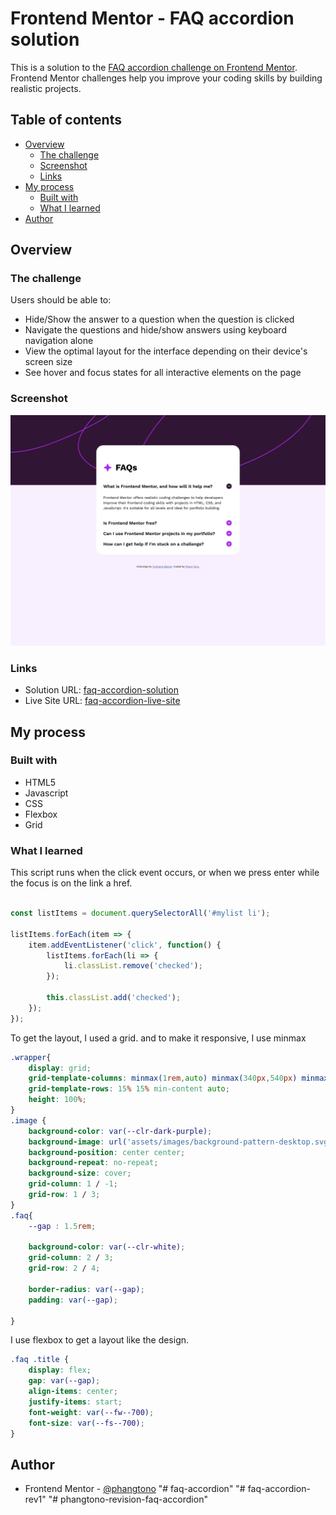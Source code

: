 # Frontend Mentor - FAQ accordion solution

This is a solution to the [FAQ accordion challenge on Frontend Mentor](https://www.frontendmentor.io/challenges/faq-accordion-wyfFdeBwBz). Frontend Mentor challenges help you improve your coding skills by building realistic projects. 

## Table of contents

- [Overview](#overview)
  - [The challenge](#the-challenge)
  - [Screenshot](#screenshot)
  - [Links](#links)
- [My process](#my-process)
  - [Built with](#built-with)
  - [What I learned](#what-i-learned)
- [Author](#author)

## Overview

### The challenge

Users should be able to:

- Hide/Show the answer to a question when the question is clicked
- Navigate the questions and hide/show answers using keyboard navigation alone
- View the optimal layout for the interface depending on their device's screen size
- See hover and focus states for all interactive elements on the page

### Screenshot

![](./screenshot.png)

### Links

- Solution URL: [faq-accordion-solution](https://github.com/phangtono/faq-accordion)
- Live Site URL: [faq-accordion-live-site](https://poetic-croquembouche-e62d0a.netlify.app/)

## My process

### Built with

- HTML5
- Javascript
- CSS
- Flexbox
- Grid

### What I learned

This script runs when the click event occurs, or when we press enter while the focus is on the link a href.

```js

const listItems = document.querySelectorAll('#mylist li');

listItems.forEach(item => {
    item.addEventListener('click', function() {
        listItems.forEach(li => {
            li.classList.remove('checked');
        });

        this.classList.add('checked');
    });
});

```
To get the layout, I used a grid. and to make it responsive, I use minmax
```css
.wrapper{
    display: grid;
    grid-template-columns: minmax(1rem,auto) minmax(340px,540px) minmax(1rem,auto);
    grid-template-rows: 15% 15% min-content auto;
    height: 100%;
}
.image {
    background-color: var(--clr-dark-purple);
    background-image: url('assets/images/background-pattern-desktop.svg');
    background-position: center center;
    background-repeat: no-repeat;
    background-size: cover;
    grid-column: 1 / -1;
    grid-row: 1 / 3;
}
.faq{
    --gap : 1.5rem;

    background-color: var(--clr-white);
    grid-column: 2 / 3;
    grid-row: 2 / 4;

    border-radius: var(--gap);
    padding: var(--gap);

}
```
I use flexbox to get a layout like the design.
```css
.faq .title {
    display: flex;
    gap: var(--gap);
    align-items: center;
    justify-items: start;
    font-weight: var(--fw--700);
    font-size: var(--fs--700);
}
```

## Author

- Frontend Mentor - [@phangtono](https://www.frontendmentor.io/profile/phangtono)
"# faq-accordion" 
"# faq-accordion-rev1" 
"# phangtono-revision-faq-accordion" 
